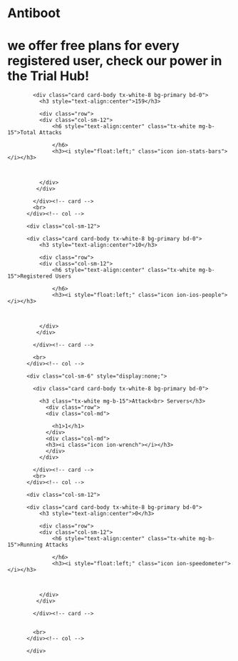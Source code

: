 # Antiboot
<h1> we offer free plans for every registered user, check our power in the Trial Hub! </h1> 
<div class="row">
                <div class="col-sm-12">
                
            <div class="card card-body tx-white-8 bg-primary bd-0">
			  <h3 style="text-align:center">159</h3>
              
              <div class="row">
              <div class="col-sm-12">
				  <h6 style="text-align:center" class="tx-white mg-b-15">Total Attacks
					  
				  </h6>  
				  <h3><i style="float:left;" class="icon ion-stats-bars"></i></h3>
                
            
				
              </div>
             </div>
            
            </div><!-- card -->
            <br>
          </div><!-- col -->

          <div class="col-sm-12">
		  
		  <div class="card card-body tx-white-8 bg-primary bd-0">
			  <h3 style="text-align:center">10</h3>
              
              <div class="row">
              <div class="col-sm-12">
				  <h6 style="text-align:center" class="tx-white mg-b-15">Registered Users
					  
				  </h6>  
				  <h3><i style="float:left;" class="icon ion-ios-people"></i></h3>
                
            
				
              </div>
             </div>
            
            </div><!-- card -->
		 
            <br>
          </div><!-- col -->

          <div class="col-sm-6" style="display:none;">

            <div class="card card-body tx-white-8 bg-primary bd-0">

              <h3 class="tx-white mg-b-15">Attack<br> Servers</h3>
                <div class="row">
                <div class="col-md">
                  
                  <h1>1</h1>
                </div>
                <div class="col-md">
                <h3><i class="icon ion-wrench"></i></h3>
                </div>
              </div>
              
            </div><!-- card -->
            <br>
          </div><!-- col -->

          <div class="col-sm-12">
		  
		  <div class="card card-body tx-white-8 bg-primary bd-0">
			  <h3 style="text-align:center">0</h3>
              
              <div class="row">
              <div class="col-sm-12">
				  <h6 style="text-align:center" class="tx-white mg-b-15">Running Attacks
					  
				  </h6>  
				  <h3><i style="float:left;" class="icon ion-speedometer"></i></h3>
                
            
				
              </div>
             </div>
            
            </div><!-- card -->

           
            <br>
          </div><!-- col -->
                  
          </div>
